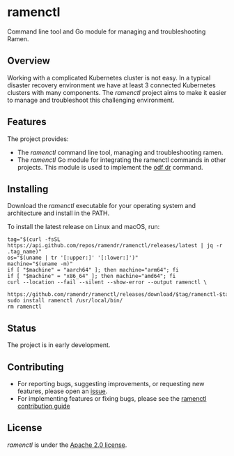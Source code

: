 <!--
SPDX-FileCopyrightText: The RamenDR authors
SPDX-License-Identifier: Apache-2.0
-->

# ramenctl

Command line tool and Go module for managing and troubleshooting Ramen.

## Overview

Working with a complicated Kubernetes cluster is not easy.  In a typical
disaster recovery environment we have at least 3 connected Kubernetes
clusters with many components. The *ramenctl* project aims to make it
easier to manage and troubleshoot this challenging environment.

## Features

The project provides:

- The *ramenctl* command line tool, managing and troubleshooting ramen.
- The *ramenctl* Go module for integrating the ramenctl commands in other
  projects. This module is used to implement the
  [odf dr](https://github.com/red-hat-storage/odf-cli/blob/main/docs/dr.md) command.

## Installing

Download the *ramenctl* executable for your operating system and
architecture and install in the PATH.

To install the latest release on Linux and macOS, run:

```console
tag="$(curl -fsSL https://api.github.com/repos/ramendr/ramenctl/releases/latest | jq -r .tag_name)"
os="$(uname | tr '[:upper:]' '[:lower:]')"
machine="$(uname -m)"
if [ "$machine" = "aarch64" ]; then machine="arm64"; fi
if [ "$machine" = "x86_64" ]; then machine="amd64"; fi
curl --location --fail --silent --show-error --output ramenctl \
    https://github.com/ramendr/ramenctl/releases/download/$tag/ramenctl-$tag-$os-$machine
sudo install ramenctl /usr/local/bin/
rm ramenctl
```




## Status

The project is in early development.

## Contributing

- For reporting bugs, suggesting improvements, or requesting new
  features, please open an
  [issue](https://github.com/RamenDR/ramenctl/issues).
- For implementing features or fixing bugs, please see the
  [ramenctl contribution guide](CONTRIBUTING.md)

## License

*ramenctl* is under the [Apache 2.0 license](LICENSE).
